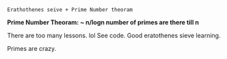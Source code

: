 
```
Erathothenes seive + Prime Number theoram
```

**Prime Number Theoram: ~ n/logn number of primes are there till n**

There are too many lessons. lol
See code. 
Good eratothenes sieve learning. 

Primes are crazy. 